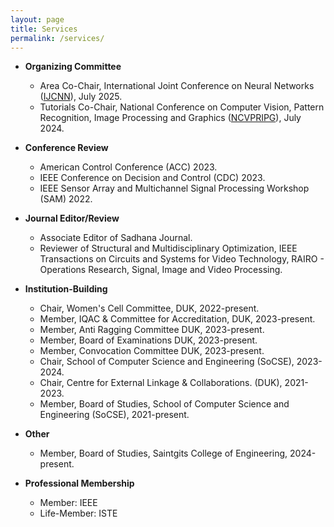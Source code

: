 ```yaml
---
layout: page
title: Services
permalink: /services/
---
```

* **Organizing Committee**
  <br/>
  * Area Co-Chair, International Joint Conference on Neural Networks ([IJCNN](https://2025.ijcnn.org/)), July 2025.
  * Tutorials Co-Chair, National Conference on Computer Vision, Pattern Recognition, Image Processing and Graphics ([NCVPRIPG](https://ncvpripg2024.github.io/committee.html)), July 2024.

* **Conference Review**
  <br/>
  * American Control Conference (ACC) 2023.
  * IEEE Conference on Decision and Control (CDC) 2023.
  * IEEE Sensor Array and Multichannel Signal Processing Workshop (SAM) 2022.

* **Journal Editor/Review**
  <br/>
  * Associate Editor of Sadhana Journal.
  * Reviewer of Structural and Multidisciplinary Optimization, IEEE Transactions on Circuits and Systems for Video Technology, RAIRO - Operations Research, Signal, Image and Video Processing.

* **Institution-Building**
  <br/>
  * Chair, Women's Cell Committee, DUK, 2022-present.
  * Member, IQAC & Committee for Accreditation, DUK, 2023-present.
  * Member, Anti Ragging Committee DUK, 2023-present.
  * Member, Board of Examinations DUK, 2023-present.
  * Member, Convocation Committee DUK, 2023-present.
  * Chair, School of Computer Science and Engineering (SoCSE), 2023-2024.
  * Chair, Centre for External Linkage & Collaborations. (DUK), 2021-2023.
  * Member, Board of Studies, School of Computer Science and Engineering (SoCSE), 2021-present.

* **Other**
  <br/>
  * Member, Board of Studies, Saintgits College of Engineering, 2024-present.

* **Professional Membership**
  <br/>
  * Member: IEEE
  * Life-Member: ISTE
